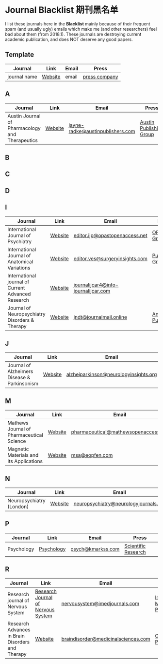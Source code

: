 # Journal Blacklist 期刊黑名单
I list these journals here in the **Blacklist** mainly because of their frequent spam (and usually ugly) emails which make me (and other researchers) feel bad about them (from 2018.1). These journals are destroying current academic publication, and does NOT deserve any good papers. 

## Template
Journal | Link | Email | Press
------- |------|-------|------
journal name | [Website](link) | email | [press company](link)

## A
Journal | Link | Email | Press
------- |------|-------|------
Austin Journal of Pharmacology and Therapeutics | [Website](http://austinpublishinggroup.com/pharmacology-therapeutics/) | jayne-radke@austinpublishers.com | [Austin Publishing Group](http://austinpublishinggroup.com/)

## B
## C
## D

## I
Journal | Link | Email | Press
------- |------|-------|------
International Journal of Psychiatry | [Website](http://www.opastonline.com/international-journal-of-psychiatry/) | editor.ijp@opastopenaccess.net | [OPAST Group](http://www.opastonline.com/)
International Journal of Anatomical Variations | [Website](https://www.pulsus.com/international-journal-anatomical-variations.html) | editor.ves@surgeryinsights.com | [Pulsus Group](https://www.pulsus.com/)
International journal of Current Advanced Research | [Website](www.journalijcar.org) | journalijcar4@info-journalijcar.com | 
Journal of Neuropsychiatry Disorders & Therapy | [Website](http://www.annexpublishers.org/journals/journal-of-neuropsychiatry-disorders-and-therapy/jhome.php) | jndt@journalmail.online | [Annex Publishers](http://www.annexpublishers.org/)

## J
Journal | Link | Email | Press
------- |------|-------|------
Journal of Alzheimers Disease & Parkinsonism | [Website](https://www.omicsonline.org/alzheimers-disease-parkinsonism.php) | alzheiparkinson@neurologyinsights.org | [OMICS International](https://www.omicsonline.org/about.php)

## M
Journal | Link | Email | Press
------- |------|-------|------
Mathews Journal of Pharmaceutical Science | [Website](http://mathewsopenaccess.com/pharmaceutical-science.html) | pharmaceutical@mathewsopenaccess.net | [Mathews Open Access](http://mathewsopenaccess.com/)
Magnetic Materials and Its Applications | [Website](http://www.scirp.org/journal/htmlOfSpecialIssue.aspx?ID=4639&JournalID=174) | msa@eopfen.com | [Scientific Research](http://www.scirp.org/)

## N
Journal | Link | Email | Press
------- |------|-------|------
Neuropsychiatry (London) | [Website](http://www.jneuropsychiatry.org/) | neuropsychiatry@neurologyjournals.org | [OMICS International](https://www.omicsonline.org/about.php)

## P
Journal | Link | Email | Press
------- |------|-------|------
Psychology | [Psychology](http://www.scirp.org/journal/htmlOfSpecialIssue.aspx?ID=4704&JournalID=148) | psych@kmarkss.com | [Scientific Research](http://www.scirp.org/)

## R
Journal | Link | Email | Press
------- |------|-------|------
Research journal of Nervous System | [Research Journal of Nervous System](http://www.imedpub.com/research-journal-of-nervous-system/) | nervousystem@imedjournals.com | [Insight Medical Publishing](http://www.imedpub.com/)
Research Advances in Brain Disorders and Therapy | [Website](https://gavinpublishers.com/journals/submitmanuscript) | braindisorder@medicinalsciences.com | [Gavin Publishers](https://gavinpublishers.com/)

